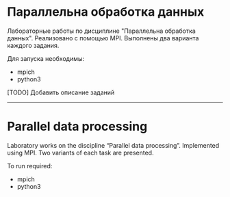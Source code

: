 # Параллельна обработка данных

Лабораторные работы по дисциплине "Параллельна обработка данных".
Реализовано с помощью MPI.
Выполнены два варианта каждого задания.

Для запуска необходимы:

- mpich
- python3

[TODO] Добавить описание заданий

---

# Parallel data processing

Laboratory works on the discipline “Parallel data processing”.
Implemented using MPI.
Two variants of each task are presented.

To run required:

- mpich
- python3
